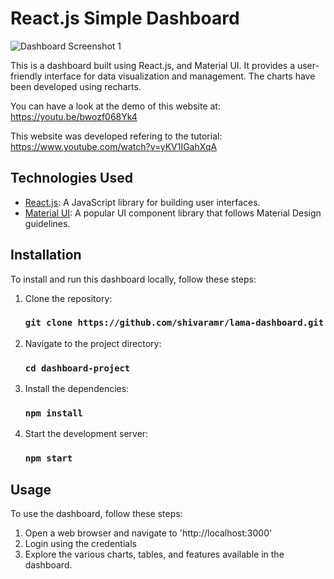 # React.js Simple Dashboard

![Dashboard Screenshot 1](https://github.com/shivaramr/lama-dashboard/assets/85446156/6ebc371c-5a75-482c-bc16-78881bd37771)

This is a dashboard built using React.js, and Material UI. It provides a user-friendly interface for data visualization and management. The charts have been developed using recharts.

You can have a look at the demo of this website at: https://youtu.be/bwozf068Yk4

This website was developed refering to the tutorial: https://www.youtube.com/watch?v=yKV1IGahXqA

## Technologies Used
- [React.js](https://reactjs.org/): A JavaScript library for building user interfaces.
- [Material UI](https://mui.com/): A popular UI component library that follows Material Design guidelines.

## Installation
To install and run this dashboard locally, follow these steps:
1. Clone the repository:
    ### `git clone https://github.com/shivaramr/lama-dashboard.git`
2. Navigate to the project directory:
    ### `cd dashboard-project`
3. Install the dependencies:
   ### `npm install`
4. Start the development server:
   ### `npm start`
## Usage
To use the dashboard, follow these steps:
1. Open a web browser and navigate to 'http://localhost:3000'
2. Login using the credentials
3. Explore the various charts, tables, and features available in the dashboard.
